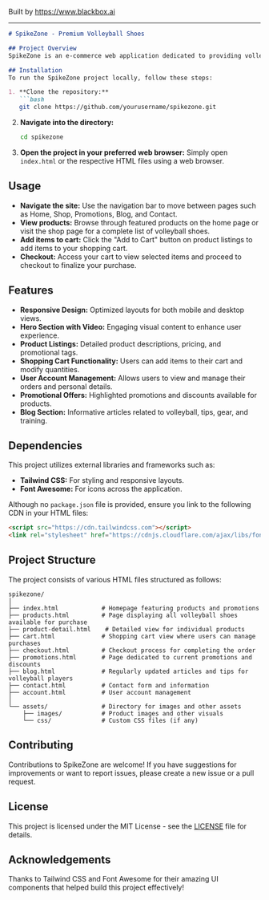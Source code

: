 
Built by https://www.blackbox.ai

---

```markdown
# SpikeZone - Premium Volleyball Shoes

## Project Overview
SpikeZone is an e-commerce web application dedicated to providing volleyball enthusiasts with high-quality volleyball shoes. Built with modern web technologies, SpikeZone offers a seamless shopping experience, featuring a visually appealing design, user-friendly navigation, and a variety of features such as product listings, shopping cart functionality, account management, and promotional offers.

## Installation
To run the SpikeZone project locally, follow these steps:

1. **Clone the repository:**
   ```bash
   git clone https://github.com/yourusername/spikezone.git
   ```

2. **Navigate into the directory:**
   ```bash
   cd spikezone
   ```

3. **Open the project in your preferred web browser:**
   Simply open `index.html` or the respective HTML files using a web browser.

## Usage
- **Navigate the site:** Use the navigation bar to move between pages such as Home, Shop, Promotions, Blog, and Contact.
- **View products:** Browse through featured products on the home page or visit the shop page for a complete list of volleyball shoes.
- **Add items to cart:** Click the "Add to Cart" button on product listings to add items to your shopping cart.
- **Checkout:** Access your cart to view selected items and proceed to checkout to finalize your purchase.

## Features
- **Responsive Design:** Optimized layouts for both mobile and desktop views.
- **Hero Section with Video:** Engaging visual content to enhance user experience.
- **Product Listings:** Detailed product descriptions, pricing, and promotional tags.
- **Shopping Cart Functionality:** Users can add items to their cart and modify quantities.
- **User Account Management:** Allows users to view and manage their orders and personal details.
- **Promotional Offers:** Highlighted promotions and discounts available for products.
- **Blog Section:** Informative articles related to volleyball, tips, gear, and training.

## Dependencies
This project utilizes external libraries and frameworks such as:
- **Tailwind CSS:** For styling and responsive layouts.
- **Font Awesome:** For icons across the application.

Although no `package.json` file is provided, ensure you link to the following CDN in your HTML files:
```html
<script src="https://cdn.tailwindcss.com"></script>
<link rel="stylesheet" href="https://cdnjs.cloudflare.com/ajax/libs/font-awesome/6.0.0-beta3/css/all.min.css">
```

## Project Structure
The project consists of various HTML files structured as follows:

```
spikezone/
│
├── index.html            # Homepage featuring products and promotions
├── products.html         # Page displaying all volleyball shoes available for purchase
├── product-detail.html    # Detailed view for individual products
├── cart.html             # Shopping cart view where users can manage purchases
├── checkout.html         # Checkout process for completing the order
├── promotions.html       # Page dedicated to current promotions and discounts
├── blog.html             # Regularly updated articles and tips for volleyball players
├── contact.html          # Contact form and information
├── account.html          # User account management
│
└── assets/               # Directory for images and other assets
    ├── images/           # Product images and other visuals
    └── css/              # Custom CSS files (if any)
```

## Contributing
Contributions to SpikeZone are welcome! If you have suggestions for improvements or want to report issues, please create a new issue or a pull request.

## License
This project is licensed under the MIT License - see the [LICENSE](LICENSE) file for details.

## Acknowledgements
Thanks to Tailwind CSS and Font Awesome for their amazing UI components that helped build this project effectively!

```